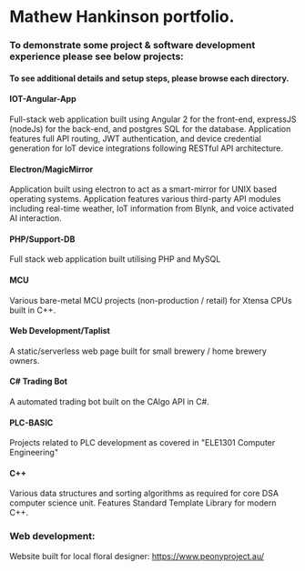 # Mathew Hankinson portfolio.

 ### To demonstrate some project & software development experience please see below projects:

#### To see additional details and setup steps, please browse each directory.

#### IOT-Angular-App
Full-stack web application built using Angular 2 for the front-end, expressJS (nodeJs) for the back-end, and postgres SQL for the database.
Application features full API routing, JWT authentication, and device credential generation for IoT device integrations following RESTful API architecture.

#### Electron/MagicMirror
Application built using electron to act as a smart-mirror for UNIX based operating systems.
Application features various third-party API modules including real-time weather, IoT information from Blynk, and voice activated AI interaction.

#### PHP/Support-DB
Full stack web application built utilising PHP and MySQL

#### MCU
Various bare-metal MCU projects (non-production / retail) for Xtensa CPUs built in C++.

#### Web Development/Taplist
A static/serverless web page built for small brewery / home brewery owners.

#### C# Trading Bot
A automated trading bot built on the CAlgo API in C#.

#### PLC-BASIC
Projects related to PLC development as covered in "ELE1301 Computer Engineering"

#### C++
Various data structures and sorting algorithms as required for core DSA computer science unit. Features Standard Template Library for modern C++.

### Web development:
Website built for local floral designer: https://www.peonyproject.au/

